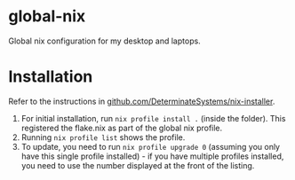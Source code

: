# global-nix

Global nix configuration for my desktop and laptops.

# Installation

Refer to the instructions in [github.com/DeterminateSystems/nix-installer](https://github.com/DeterminateSystems/nix-installer).

1. For initial installation, run `nix profile install .` (inside the folder). This registered the flake.nix as part of the global nix profile. 
2. Running `nix profile list` shows the profile. 
3. To update, you need to run `nix profile upgrade 0` (assuming you only have this single profile installed) - if you have multiple profiles installed, you need to use the number displayed at the front of the listing.
